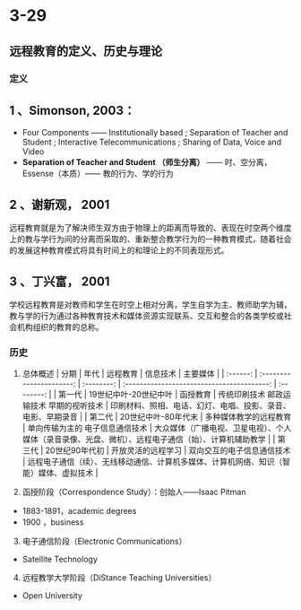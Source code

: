 # 3-29

## 远程教育的定义、历史与理论

### 定义

## 1 、Simonson, 2003：

- Four Components —— Institutionally based ; Separation of Teacher and Student ; Interactive
Telecommunications ; Sharing of Data, Voice and Video
- **Separation of Teacher and Student （师生分离）** —— 时、空分离，Essense（本质）—— 教的行为、学的行为

## 2 、谢新观， 2001

远程教育就是为了解决师生双方由于物理上的距离而导致的、表现在时空两个维度上的教与学行为间的分离而采取的、重新整合教学行为的一种教育模式，随着社会的发展这种教育模式将具有时间上的和理论上的不同表现形式。

## 3 、丁兴富， 2001

学校远程教育是对教师和学生在时空上相对分离，学生自学为主、教师助学为辅，教与学的行为通过各种教育技术和媒体资源实现联系、交互和整合的各类学校或社会机构组织的教育的总称。

###  历史

1. 总体概述
| 分期   | 年代                   | 远程教育 | 信息技术                                 | 主要媒体 |
| :------: | :----------------------: | :--------: | :----------------------------------------: | :--------: |
| 第一代 | 19世纪中叶-20世纪中叶 | 函授教育 | 传统印刷技术 邮政运输技术 早期的视听技术 | 印刷材料、照相、电话、幻灯、电唱、投影、录音、电影、早期录音 |
| 第二代 | 20世纪中叶-80年代末 | 多种媒体教学的远程教育 | 单向传输为主的 电子信息通信技术 | 大众媒体（广播电视、卫星电视）、个人媒体（录音录像、光盘、微机）、远程电子通信（始）、计算机辅助教学 |
| 第三代 | 20世纪90年代初 | 开放灵活的远程学习 | 双向交互的电子信息通信技术 |  远程电子通信（续）、无线移动通信、计算机多媒体、计算机网络、知识（智能）媒体、虚拟技术 |

2. 函授阶段（Correspondence Study）：创始人——Isaac Pitman
- 1883-1891，academic degrees
- 1900 ，business

3. 电子通信阶段（Electronic Communications）
- Satellite Technology

4. 远程教学大学阶段（DiStance Teaching Universities）
- Open University